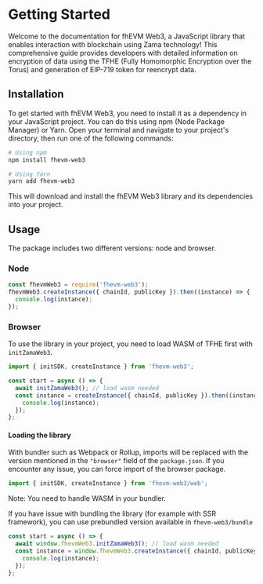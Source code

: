 # Getting Started

Welcome to the documentation for fhEVM Web3, a JavaScript library that enables interaction with blockchain using Zama technology! This comprehensive guide provides developers with detailed information on encryption of data using the TFHE (Fully Homomorphic Encryption over the Torus) and generation of EIP-719 token for reencrypt data.

## Installation

To get started with fhEVM Web3, you need to install it as a dependency in your JavaScript project. You can do this using npm (Node Package Manager) or Yarn. Open your terminal and navigate to your project's directory, then run one of the following commands:

```bash
# Using npm
npm install fhevm-web3

# Using Yarn
yarn add fhevm-web3
```

This will download and install the fhEVM Web3 library and its dependencies into your project.

## Usage

The package includes two different versions: node and browser.

### Node

```javascript
const fhevmWeb3 = require('fhevm-web3');
fhevmWeb3.createInstance({ chainId, publicKey }).then((instance) => {
  console.log(instance);
});
```

### Browser

To use the library in your project, you need to load WASM of TFHE first with `initZamaWeb3`.

```javascript
import { initSDK, createInstance } from 'fhevm-web3';

const start = async () => {
  await initZamaWeb3(); // load wasm needed
  const instance = createInstance({ chainId, publicKey }).then((instance) => {
    console.log(instance);
  });
};
```

#### Loading the library

With bundler such as Webpack or Rollup, imports will be replaced with the version mentioned in the `"browser"` field of the `package.json`. If you encounter any issue, you can force import of the browser package.

```javascript
import { initSDK, createInstance } from 'fhevm-web3/web';
```

Note: You need to handle WASM in your bundler.

If you have issue with bundling the library (for example with SSR framework), you can use prebundled version available in `fhevm-web3/bundle`

```javascript
const start = async () => {
  await window.fhevmWeb3.initZamaWeb3(); // load wasm needed
  const instance = window.fhevmWeb3.createInstance({ chainId, publicKey }).then((instance) => {
    console.log(instance);
  });
};
```
